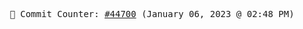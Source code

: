 <p align="center">
    <samp>
        📮 Commit Counter: <a href="https://github.com/Javascript-void0/Javascript-void0/commits/main">#44700</a> (January 06, 2023 @ 02:48 PM)
    </samp>
</p>